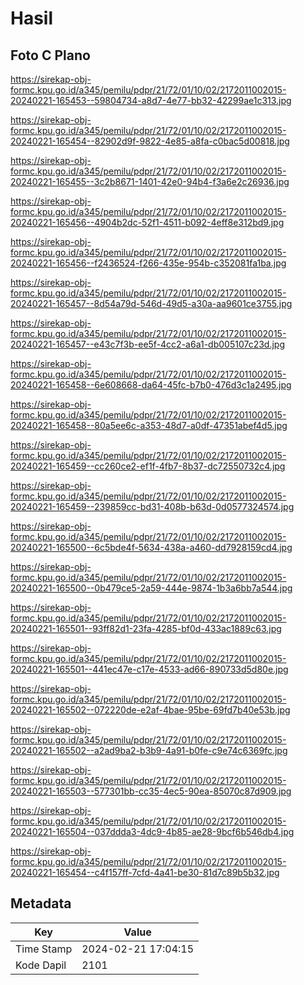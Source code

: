 # Hasil

## Foto C Plano

https://sirekap-obj-formc.kpu.go.id/a345/pemilu/pdpr/21/72/01/10/02/2172011002015-20240221-165453--59804734-a8d7-4e77-bb32-42299ae1c313.jpg

https://sirekap-obj-formc.kpu.go.id/a345/pemilu/pdpr/21/72/01/10/02/2172011002015-20240221-165454--82902d9f-9822-4e85-a8fa-c0bac5d00818.jpg

https://sirekap-obj-formc.kpu.go.id/a345/pemilu/pdpr/21/72/01/10/02/2172011002015-20240221-165455--3c2b8671-1401-42e0-94b4-f3a6e2c26936.jpg

https://sirekap-obj-formc.kpu.go.id/a345/pemilu/pdpr/21/72/01/10/02/2172011002015-20240221-165456--4904b2dc-52f1-4511-b092-4eff8e312bd9.jpg

https://sirekap-obj-formc.kpu.go.id/a345/pemilu/pdpr/21/72/01/10/02/2172011002015-20240221-165456--f2436524-f266-435e-954b-c352081fa1ba.jpg

https://sirekap-obj-formc.kpu.go.id/a345/pemilu/pdpr/21/72/01/10/02/2172011002015-20240221-165457--8d54a79d-546d-49d5-a30a-aa9601ce3755.jpg

https://sirekap-obj-formc.kpu.go.id/a345/pemilu/pdpr/21/72/01/10/02/2172011002015-20240221-165457--e43c7f3b-ee5f-4cc2-a6a1-db005107c23d.jpg

https://sirekap-obj-formc.kpu.go.id/a345/pemilu/pdpr/21/72/01/10/02/2172011002015-20240221-165458--6e608668-da64-45fc-b7b0-476d3c1a2495.jpg

https://sirekap-obj-formc.kpu.go.id/a345/pemilu/pdpr/21/72/01/10/02/2172011002015-20240221-165458--80a5ee6c-a353-48d7-a0df-47351abef4d5.jpg

https://sirekap-obj-formc.kpu.go.id/a345/pemilu/pdpr/21/72/01/10/02/2172011002015-20240221-165459--cc260ce2-ef1f-4fb7-8b37-dc72550732c4.jpg

https://sirekap-obj-formc.kpu.go.id/a345/pemilu/pdpr/21/72/01/10/02/2172011002015-20240221-165459--239859cc-bd31-408b-b63d-0d0577324574.jpg

https://sirekap-obj-formc.kpu.go.id/a345/pemilu/pdpr/21/72/01/10/02/2172011002015-20240221-165500--6c5bde4f-5634-438a-a460-dd7928159cd4.jpg

https://sirekap-obj-formc.kpu.go.id/a345/pemilu/pdpr/21/72/01/10/02/2172011002015-20240221-165500--0b479ce5-2a59-444e-9874-1b3a6bb7a544.jpg

https://sirekap-obj-formc.kpu.go.id/a345/pemilu/pdpr/21/72/01/10/02/2172011002015-20240221-165501--93ff82d1-23fa-4285-bf0d-433ac1889c63.jpg

https://sirekap-obj-formc.kpu.go.id/a345/pemilu/pdpr/21/72/01/10/02/2172011002015-20240221-165501--441ec47e-c17e-4533-ad66-890733d5d80e.jpg

https://sirekap-obj-formc.kpu.go.id/a345/pemilu/pdpr/21/72/01/10/02/2172011002015-20240221-165502--072220de-e2af-4bae-95be-69fd7b40e53b.jpg

https://sirekap-obj-formc.kpu.go.id/a345/pemilu/pdpr/21/72/01/10/02/2172011002015-20240221-165502--a2ad9ba2-b3b9-4a91-b0fe-c9e74c6369fc.jpg

https://sirekap-obj-formc.kpu.go.id/a345/pemilu/pdpr/21/72/01/10/02/2172011002015-20240221-165503--577301bb-cc35-4ec5-90ea-85070c87d909.jpg

https://sirekap-obj-formc.kpu.go.id/a345/pemilu/pdpr/21/72/01/10/02/2172011002015-20240221-165504--037ddda3-4dc9-4b85-ae28-9bcf6b546db4.jpg

https://sirekap-obj-formc.kpu.go.id/a345/pemilu/pdpr/21/72/01/10/02/2172011002015-20240221-165454--c4f157ff-7cfd-4a41-be30-81d7c89b5b32.jpg


## Metadata

| Key        | Value               |
| ---------- | ------------------- |
| Time Stamp | 2024-02-21 17:04:15 |
| Kode Dapil | 2101                |



